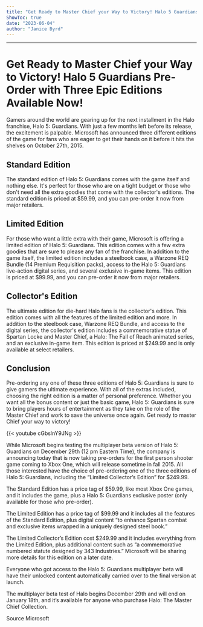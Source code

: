 ```yaml
---
title: "Get Ready to Master Chief your Way to Victory! Halo 5 Guardians Pre-Order with Three Epic Editions Available Now!"
ShowToc: true 
date: "2023-06-04"
author: "Janice Byrd"
---
```

*****
# Get Ready to Master Chief your Way to Victory! Halo 5 Guardians Pre-Order with Three Epic Editions Available Now!

Gamers around the world are gearing up for the next installment in the Halo franchise, Halo 5: Guardians. With just a few months left before its release, the excitement is palpable. Microsoft has announced three different editions of the game for fans who are eager to get their hands on it before it hits the shelves on October 27th, 2015.

## Standard Edition

The standard edition of Halo 5: Guardians comes with the game itself and nothing else. It's perfect for those who are on a tight budget or those who don't need all the extra goodies that come with the collector's editions. The standard edition is priced at $59.99, and you can pre-order it now from major retailers.

## Limited Edition

For those who want a little extra with their game, Microsoft is offering a limited edition of Halo 5: Guardians. This edition comes with a few extra goodies that are sure to please any fan of the franchise. In addition to the game itself, the limited edition includes a steelbook case, a Warzone REQ Bundle (14 Premium Requisition packs), access to the Halo 5: Guardians live-action digital series, and several exclusive in-game items. This edition is priced at $99.99, and you can pre-order it now from major retailers.

## Collector's Edition

The ultimate edition for die-hard Halo fans is the collector's edition. This edition comes with all the features of the limited edition and more. In addition to the steelbook case, Warzone REQ Bundle, and access to the digital series, the collector's edition includes a commemorative statue of Spartan Locke and Master Chief, a Halo: The Fall of Reach animated series, and an exclusive in-game item. This edition is priced at $249.99 and is only available at select retailers.

## Conclusion

Pre-ordering any one of these three editions of Halo 5: Guardians is sure to give gamers the ultimate experience. With all of the extras included, choosing the right edition is a matter of personal preference. Whether you want all the bonus content or just the basic game, Halo 5: Guardians is sure to bring players hours of entertainment as they take on the role of the Master Chief and work to save the universe once again. Get ready to master Chief your way to victory!

{{< youtube cGbslnY9JNg >}} 



While Microsoft begins testing the multiplayer beta version of Halo 5: Guardians on December 29th (12 pm Eastern Time), the company is announcing today that is now taking pre-orders for the first person shooter game coming to Xbox One, which will release sometime in fall 2015. All those interested have the choice of pre-ordering one of the three editions of Halo 5: Guardians, including the “Limited Collector’s Edition” for $249.99.
 
The Standard Edition has a price tag of $59.99, like most Xbox One games, and it includes the game, plus a Halo 5: Guardians exclusive poster (only available for those who pre-order).
 
The Limited Edition has a price tag of $99.99 and it includes all the features of the Standard Edition, plus digital content “to enhance Spartan combat and exclusive items wrapped in a uniquely designed steel book.”
 
The Limited Collector’s Edition cost $249.99 and it includes everything from the Limited Edition, plus additional content such as “a commemorative numbered statute designed by 343 Industries.” Microsoft will be sharing more details for this edition on a later date.
 
Everyone who got access to the Halo 5: Guardians multiplayer beta will have their unlocked content automatically carried over to the final version at launch.
 
The multiplayer beta test of Halo begins December 29th and will end on January 18th, and it’s available for anyone who purchase Halo: The Master Chief Collection.
 
Source Microsoft




